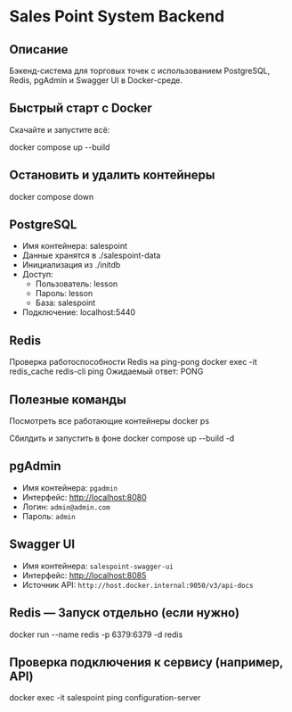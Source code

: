 # Sales Point System Backend

## Описание
Бэкенд-система для торговых точек с использованием PostgreSQL, Redis, pgAdmin и Swagger UI в Docker-среде.

## Быстрый старт с Docker

Скачайте и запустите всё:

docker compose up --build

## Остановить и удалить контейнеры

docker compose down



## PostgreSQL
- Имя контейнера: salespoint
- Данные хранятся в ./salespoint-data
- Инициализация из ./initdb
- Доступ:
  - Пользователь: lesson
  - Пароль: lesson
  - База: salespoint
- Подключение: localhost:5440



## Redis
Проверка работоспособности Redis на ping-pong
docker exec -it redis_cache redis-cli
ping
Ожидаемый ответ: PONG



## Полезные команды

Посмотреть все работающие контейнеры
docker ps

Сбилдить и запустить в фоне
docker compose up --build -d



## pgAdmin

- Имя контейнера: `pgadmin`
- Интерфейс: [http://localhost:8080](http://localhost:8080)
- Логин: `admin@admin.com`
- Пароль: `admin`



## Swagger UI

- Имя контейнера: `salespoint-swagger-ui`
- Интерфейс: [http://localhost:8085](http://localhost:8085)
- Источник API: `http://host.docker.internal:9050/v3/api-docs`



## Redis — Запуск отдельно (если нужно)

docker run --name redis -p 6379:6379 -d redis


## Проверка подключения к сервису (например, API)

docker exec -it salespoint ping configuration-server